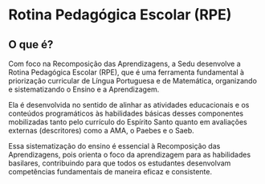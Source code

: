 # Rotina Pedagógica Escolar (RPE)

## O que é?

Com foco na Recomposição das Aprendizagens, a Sedu desenvolve a Rotina Pedagógica Escolar (RPE), que é uma ferramenta fundamental à priorização curricular de  Língua  Portuguesa  e  de  Matemática, organizando e sistematizando o Ensino e a Aprendizagem.

Ela é desenvolvida no sentido de alinhar as atividades educacionais e os conteúdos programáticos às habilidades básicas desses componentes  mobilizadas  tanto pelo currículo do Espírito Santo quanto em avaliações externas (descritores) como a AMA, o Paebes e o Saeb.

Essa sistematização do  ensino é essencial à Recomposição  das Aprendizagens, pois orienta o foco da aprendizagem para as habilidades  basilares,  contribuindo  para  que  todos  os  estudantes desenvolvam competências fundamentais de maneira eficaz e consistente.
